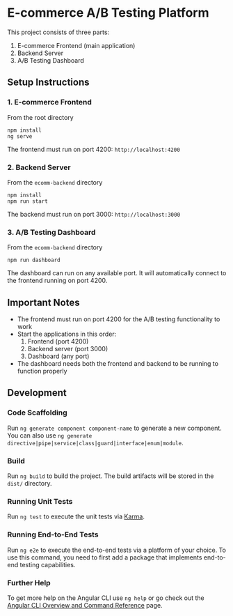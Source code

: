 # E-commerce A/B Testing Platform

This project consists of three parts:

1. E-commerce Frontend (main application)
2. Backend Server
3. A/B Testing Dashboard

## Setup Instructions

### 1. E-commerce Frontend

From the root directory

```
npm install
ng serve
```

The frontend must run on port 4200: `http://localhost:4200`

### 2. Backend Server

From the `ecomm-backend` directory

```
npm install
npm run start
```

The backend must run on port 3000: `http://localhost:3000`

### 3. A/B Testing Dashboard

From the `ecomm-backend` directory

```
npm run dashboard
```

The dashboard can run on any available port. It will automatically connect to the frontend running on port 4200.

## Important Notes

- The frontend must run on port 4200 for the A/B testing functionality to work
- Start the applications in this order:
  1. Frontend (port 4200)
  2. Backend server (port 3000)
  3. Dashboard (any port)
- The dashboard needs both the frontend and backend to be running to function properly

## Development

### Code Scaffolding

Run `ng generate component component-name` to generate a new component. You can also use `ng generate directive|pipe|service|class|guard|interface|enum|module`.

### Build

Run `ng build` to build the project. The build artifacts will be stored in the `dist/` directory.

### Running Unit Tests

Run `ng test` to execute the unit tests via [Karma](https://karma-runner.github.io).

### Running End-to-End Tests

Run `ng e2e` to execute the end-to-end tests via a platform of your choice. To use this command, you need to first add a package that implements end-to-end testing capabilities.

### Further Help

To get more help on the Angular CLI use `ng help` or go check out the [Angular CLI Overview and Command Reference](https://angular.dev/tools/cli) page.
